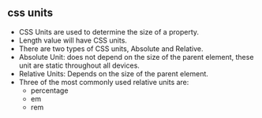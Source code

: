 ## css units
* CSS Units are used to determine the size of a property.
* Length value will have CSS units.
* There are two types of CSS units, Absolute and Relative.
* Absolute Unit: does not depend on the size of the parent element, these unit are static throughout all devices.
* Relative Units: Depends on the size of the parent element.
* Three of the most commonly used relative units are:
	* percentage
	* em
	* rem
